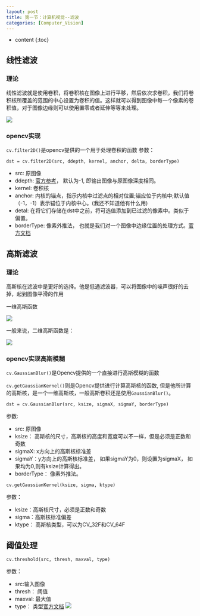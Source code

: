 ```yaml
---
layout: post
title: 第一节：计算机视觉--滤波
categories: [Computer_Vision]
---
```


* content
{:toc}

## 线性滤波

### 理论
线性滤波就是使用卷积，将卷积核在图像上进行平移，然后依次求卷积，我们将卷积核所覆盖的范围的中心设置为卷积的值。这样就可以得到图像中每一个像素的卷积值，对于图像边缘则可以使用置零或者延伸等等来处理。

![](2019-10-17-14-02-50.png)

### opencv实现

`cv.filter2D()`是opencv提供的一个用于处理卷积的函数
参数：
```
dst = cv.filter2D(src, ddepth, kernel, anchor, delta, borderType)
```
* src: 原图像
* ddepth: [官方参考](https://docs.opencv.org/4.1.1/d4/d86/group__imgproc__filter.html#filter_depths)， 默认为-1, 即输出图像与原图像深度相同。
* kernel: 卷积核
* anchor: 内核的锚点，指示内核中过滤点的相对位置;锚应位于内核中;默认值（-1，-1）表示锚位于内核中心。(我还不知道他有什么用)
* detal: 在将它们存储在dst中之前，将可选值添加到已过滤的像素中。类似于偏置。
* borderType: 像素外推法， 也就是我们对一个图像中边缘位置的处理方式。[官方文档](https://docs.opencv.org/4.1.1/d2/de8/group__core__array.html#ga209f2f4869e304c82d07739337eae7c5)

## 高斯滤波

### 理论
高斯核在滤波中是更好的选择。他是低通滤波器，可以将图像中的噪声很好的去掉，起到图像平滑的作用

一维高斯函数

![](2019-10-17-14-03-08.png)

一般来说，二维高斯函数是：

![](2019-10-17-14-03-17.png)

### opencv实现高斯模糊

`cv.GaussianBlur()`是Opencv提供的一个直接进行高斯模糊的函数

`cv.getGaussianKernel()`则是Opencv提供进行计算高斯核的函数, 但是他所计算的高斯核，是一个一维高斯核，一般高斯卷积还是使用`GaussianBlur()`。

```
dst = cv.GaussianBlur(src, ksize, sigmaX, sigmaY, borderType)
```
参数:
* src: 原图像
* ksize： 高斯核的尺寸，高斯核的高度和宽度可以不一样，但是必须是正数和奇数
* sigmaX: x方向上的高斯核标准差
* sigmaY：y方向上的高斯核标准差， 如果sigmaY为0，则设置为sigmaX， 如果均为0,则有ksize计算得出。
* borderType： 像素外推法。

```
cv.getGaussianKernel(ksize, sigma, ktype)
```

参数：
* ksize：高斯核尺寸，必须是正数和奇数
* sigma：高斯核标准偏差
* ktype： 高斯核类型，可以为CV_32F和CV_64F

## 阈值处理

```
cv.threshold(src, thresh, maxval, type)
```
参数：
* src:输入图像
* thresh： 阈值
* maxval: 最大值
* type： 类型[官方文档](https://docs.opencv.org/4.1.1/d7/d1b/group__imgproc__misc.html#gaa9e58d2860d4afa658ef70a9b1115576)
    ![](2019-10-17-14-03-38.png)


